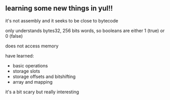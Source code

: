 ## learning some new things in yul!!

it's not assembly and it seeks to be close to bytecode

only understands bytes32, 256 bits words, so booleans are either 1 (true) or 0 (false)

does not access memory 

have learned:

- basic operations
- storage slots
- storage offsets and bitshifting
- array and mapping

it's a bit scary but really interesting
